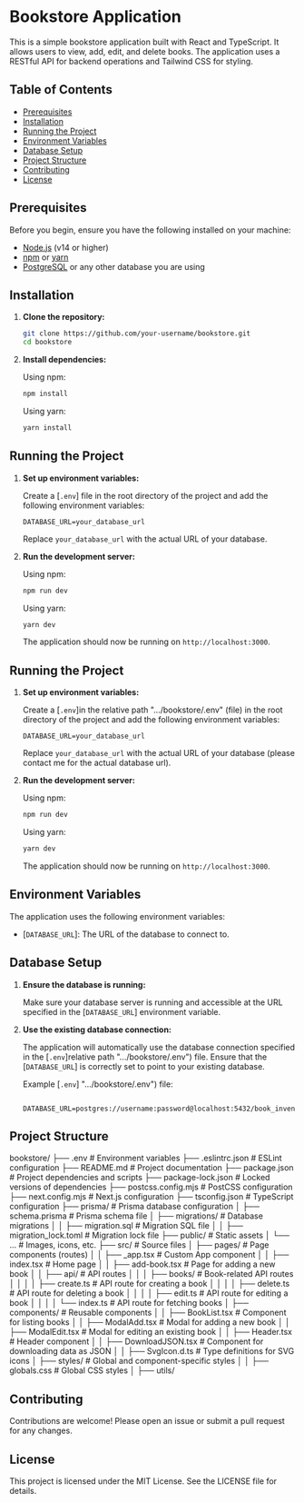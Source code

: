 # Bookstore Application

This is a simple bookstore application built with React and TypeScript. It allows users to view, add, edit, and delete books. The application uses a RESTful API for backend operations and Tailwind CSS for styling.

## Table of Contents

- [Prerequisites](#prerequisites)
- [Installation](#installation)
- [Running the Project](#running-the-project)
- [Environment Variables](#environment-variables)
- [Database Setup](#database-setup)
- [Project Structure](#project-structure)
- [Contributing](#contributing)
- [License](#license)

## Prerequisites

Before you begin, ensure you have the following installed on your machine:

- [Node.js](https://nodejs.org/) (v14 or higher)
- [npm](https://www.npmjs.com/) or [yarn](https://yarnpkg.com/)
- [PostgreSQL](https://www.postgresql.org/) or any other database you are using

## Installation

1. **Clone the repository:**

    ```bash
    git clone https://github.com/your-username/bookstore.git
    cd bookstore
    ```

2. **Install dependencies:**

    Using npm:
    ```bash
    npm install
    ```

    Using yarn:
    ```bash
    yarn install
    ```

## Running the Project

1. **Set up environment variables:**

    Create a [`.env`] file in the root directory of the project and add the following environment variables:

    ```env
    DATABASE_URL=your_database_url
    ```

    Replace `your_database_url` with the actual URL of your database.

2. **Run the development server:**

    Using npm:
    ```bash
    npm run dev
    ```

    Using yarn:
    ```bash
    yarn dev
    ```

    The application should now be running on `http://localhost:3000`.
## Running the Project

1. **Set up environment variables:**

    Create a [`.env`]in the relative path ".../bookstore/.env" (file) in the root directory of the project and add the following environment variables:

    ```env
    DATABASE_URL=your_database_url
    ```

    Replace `your_database_url` with the actual URL of your database (please contact me for the actual database url).

2. **Run the development server:**

    Using npm:
    ```bash
    npm run dev
    ```

    Using yarn:
    ```bash
    yarn dev
    ```

    The application should now be running on `http://localhost:3000`.


## Environment Variables

The application uses the following environment variables:

- [`DATABASE_URL`]: The URL of the database to connect to.

## Database Setup

1. **Ensure the database is running:**

    Make sure your database server is running and accessible at the URL specified in the [`DATABASE_URL`] environment variable.

2. **Use the existing database connection:**

    The application will automatically use the database connection specified in the [`.env`]relative path ".../bookstore/.env") file. Ensure that the [`DATABASE_URL`] is correctly set to point to your existing database.

    Example [`.env`] ".../bookstore/.env") file:
    ```env

    DATABASE_URL=postgres://username:password@localhost:5432/book_inventory
    ```

## Project Structure

bookstore/
├── .env                            # Environment variables
├── .eslintrc.json                  # ESLint configuration
├── README.md                       # Project documentation
├── package.json                    # Project dependencies and scripts
├── package-lock.json               # Locked versions of dependencies
├── postcss.config.mjs              # PostCSS configuration
├── next.config.mjs                 # Next.js configuration
├── tsconfig.json                   # TypeScript configuration
├── prisma/                         # Prisma database configuration
│   ├── schema.prisma               # Prisma schema file
│   ├── migrations/                 # Database migrations
│   │   ├── migration.sql           # Migration SQL file
│   │   ├── migration_lock.toml     # Migration lock file
├── public/                         # Static assets
│   └── ...                         # Images, icons, etc.
├── src/                            # Source files
│   ├── pages/                      # Page components (routes)
│   │   ├── _app.tsx                # Custom App component
│   │   ├── index.tsx               # Home page
│   │   ├── add-book.tsx            # Page for adding a new book
│   │   ├── api/                    # API routes
│   │   │   ├── books/              # Book-related API routes
│   │   │   │   ├── create.ts       # API route for creating a book
│   │   │   │   ├── delete.ts       # API route for deleting a book
│   │   │   │   ├── edit.ts         # API route for editing a book
│   │   │   │   └── index.ts        # API route for fetching books
│   ├── components/                 # Reusable components
│   │   ├── BookList.tsx            # Component for listing books
│   │   ├── ModalAdd.tsx            # Modal for adding a new book
│   │   ├── ModalEdit.tsx           # Modal for editing an existing book
│   │   ├── Header.tsx              # Header component
│   │   ├── DownloadJSON.tsx        # Component for downloading data as JSON
│   │   ├── SvgIcon.d.ts            # Type definitions for SVG icons
│   ├── styles/                     # Global and component-specific styles
│   │   ├── globals.css             # Global CSS styles
│   ├── utils/                

## Contributing

Contributions are welcome! Please open an issue or submit a pull request for any changes.

## License

This project is licensed under the MIT License. See the LICENSE file for details.